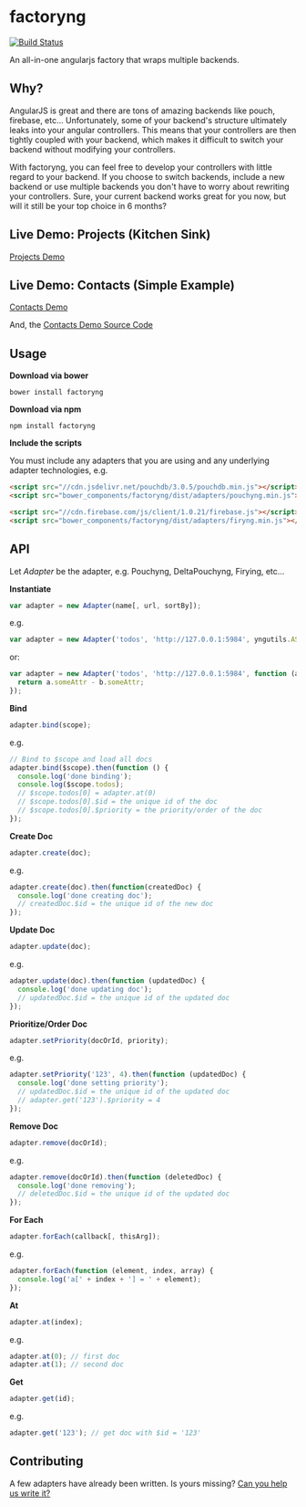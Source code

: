 factoryng
====

[![Build Status](https://travis-ci.org/redgeoff/factoryng.svg)](https://travis-ci.org/redgeoff/factoryng)

An all-in-one angularjs factory that wraps multiple backends.

Why?
----
AngularJS is great and there are tons of amazing backends like pouch, firebase, etc... Unfortunately, some of your backend's structure ultimately leaks into your angular controllers. This means that your controllers are then tightly coupled with your backend, which makes it difficult to switch your backend without modifying your controllers.

With factoryng, you can feel free to develop your controllers with little regard to your backend. If you choose to switch backends, include a new backend or use multiple backends you don't have to worry about rewriting your controllers. Sure, your current backend works great for you now, but will it still be your top choice in 6 months?

Live Demo: Projects (Kitchen Sink)
----
[Projects Demo](http://redgeoff.github.io/factoryng/examples/projects)

Live Demo: Contacts (Simple Example)
----
[Contacts Demo](http://redgeoff.github.io/factoryng/examples/contacts)

And, the [Contacts Demo Source Code](https://github.com/redgeoff/factoryng/blob/master/examples/contacts/contact.js)

Usage
----
**Download via bower**
```
bower install factoryng
```

**Download via npm**
```
npm install factoryng
```

**Include the scripts**

You must include any adapters that you are using and any underlying adapter technologies, e.g.

```html
<script src="//cdn.jsdelivr.net/pouchdb/3.0.5/pouchdb.min.js"></script>
<script src="bower_components/factoryng/dist/adapters/pouchyng.min.js"></script>

<script src="//cdn.firebase.com/js/client/1.0.21/firebase.js"></script>
<script src="bower_components/factoryng/dist/adapters/firyng.min.js"></script>
```

API
----
Let *Adapter* be the adapter, e.g. Pouchyng, DeltaPouchyng, Firying, etc...

**Instantiate**
```js
var adapter = new Adapter(name[, url, sortBy]);
```
e.g.
```js
var adapter = new Adapter('todos', 'http://127.0.0.1:5984', yngutils.ASC);
```
or:
```js
var adapter = new Adapter('todos', 'http://127.0.0.1:5984', function (a, b) {
  return a.someAttr - b.someAttr;
});
```

**Bind**
```js
adapter.bind(scope);
```
e.g.
```js
// Bind to $scope and load all docs
adapter.bind($scope).then(function () {
  console.log('done binding');
  console.log($scope.todos);
  // $scope.todos[0] = adapter.at(0)
  // $scope.todos[0].$id = the unique id of the doc
  // $scope.todos[0].$priority = the priority/order of the doc
});
```

**Create Doc**
```js
adapter.create(doc);
```
e.g.
```js
adapter.create(doc).then(function(createdDoc) {
  console.log('done creating doc');
  // createdDoc.$id = the unique id of the new doc
});
```

**Update Doc**
```js
adapter.update(doc);
```
e.g.
```js
adapter.update(doc).then(function (updatedDoc) {
  console.log('done updating doc');
  // updatedDoc.$id = the unique id of the updated doc
});
```

**Prioritize/Order Doc**
```js
adapter.setPriority(docOrId, priority);
```
e.g.
```js
adapter.setPriority('123', 4).then(function (updatedDoc) {
  console.log('done setting priority');
  // updatedDoc.$id = the unique id of the updated doc
  // adapter.get('123').$priority = 4
});
```

**Remove Doc**
```js
adapter.remove(docOrId);
```
e.g.
```js
adapter.remove(docOrId).then(function (deletedDoc) {
  console.log('done removing');
  // deletedDoc.$id = the unique id of the updated doc
});
```

**For Each**
```js
adapter.forEach(callback[, thisArg]);
```
e.g.
```js
adapter.forEach(function (element, index, array) {
  console.log('a[' + index + '] = ' + element);
});
```

**At**
```js
adapter.at(index);
```
e.g.
```js
adapter.at(0); // first doc
adapter.at(1); // second doc
```

**Get**
```js
adapter.get(id);
```
e.g.
```js
adapter.get('123'); // get doc with $id = '123'
```

Contributing
----
A few adapters have already been written. Is yours missing? [Can you help us write it?](CONTRIBUTING.md)
